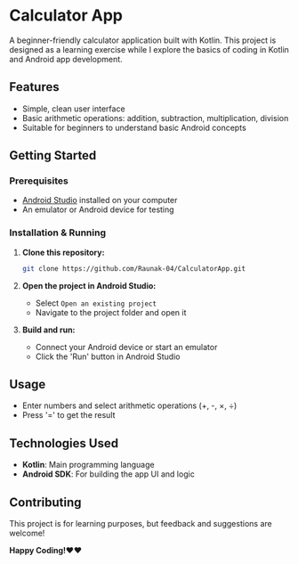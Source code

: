 # Calculator App

A beginner-friendly calculator application built with Kotlin. This project is designed as a learning exercise while I explore the basics of coding in Kotlin and Android app development.

## Features

- Simple, clean user interface
- Basic arithmetic operations: addition, subtraction, multiplication, division
- Suitable for beginners to understand basic Android concepts

## Getting Started

### Prerequisites

- [Android Studio](https://developer.android.com/studio) installed on your computer
- An emulator or Android device for testing

### Installation & Running

1. **Clone this repository:**
   ```bash
   git clone https://github.com/Raunak-04/CalculatorApp.git
2. **Open the project in Android Studio:**
   - Select `Open an existing project`
   - Navigate to the project folder and open it

3. **Build and run:**
   - Connect your Android device or start an emulator
   - Click the 'Run' button in Android Studio

## Usage

- Enter numbers and select arithmetic operations (+, -, ×, ÷)
- Press '=' to get the result

## Technologies Used

- **Kotlin**: Main programming language
- **Android SDK**: For building the app UI and logic

## Contributing

This project is for learning purposes, but feedback and suggestions are welcome!



**Happy Coding!❤️❤️**
